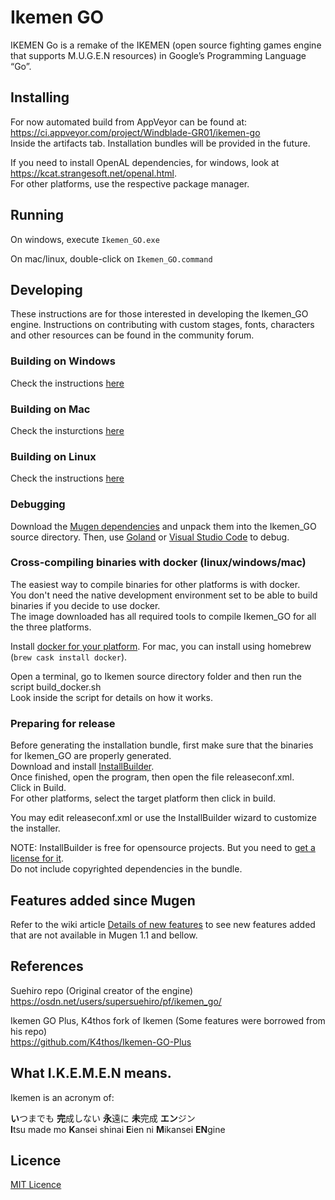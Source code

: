 # Ikemen GO
IKEMEN Go is a remake of the IKEMEN (open source fighting games engine that supports M.U.G.E.N resources) in Google’s Programming Language “Go”.

## Installing
For now automated build from AppVeyor can be found at:  
https://ci.appveyor.com/project/Windblade-GR01/ikemen-go  
Inside the artifacts tab. Installation bundles will be provided in the future.

If you need to install OpenAL dependencies, for windows, look at https://kcat.strangesoft.net/openal.html.  
For other platforms, use the respective package manager.

## Running
On windows, execute `Ikemen_GO.exe`

On mac/linux, double-click on `Ikemen_GO.command`

## Developing
These instructions are for those interested in developing the Ikemen_GO engine. Instructions on contributing with custom stages, fonts, characters and other resources can be found in the community forum.

### Building on Windows
Check the instructions [here](https://github.com/Windblade-GR01/Ikemen_GO/wiki/Building-on-Windows)

### Building on Mac
Check the insturctions [here](https://github.com/Windblade-GR01/Ikemen_GO/wiki/Building-on-MacOS)

### Building on Linux
Check the instructions [here](https://github.com/Windblade-GR01/Ikemen_GO/wiki/Building-on-Linux)

### Debugging
Download the [Mugen dependencies](https://github.com/Windblade-GR01/Ikemen_GO-Elecbyte-Screenpack) and unpack them into the Ikemen_GO source directory. Then, use [Goland](https://www.jetbrains.com/go/) or [Visual Studio Code](https://code.visualstudio.com/) to debug.

### Cross-compiling binaries with docker (linux/windows/mac)
The easiest way to compile binaries for other platforms is with docker.  
You don't need the native development environment set to be able to build binaries if you decide to use docker.  
The image downloaded has all required tools to compile Ikemen_GO for all the three platforms.

Install [docker for your platform](https://www.docker.com/get-started). For mac, you can install using homebrew (`brew cask install docker`).

Open a terminal, go to Ikemen source directory folder and then run the script build_docker.sh  
Look inside the script for details on how it works.

### Preparing for release
Before generating the installation bundle, first make sure that the binaries for Ikemen_GO are properly generated.  
Download and install [InstallBuilder](https://installbuilder.bitrock.com).  
Once finished, open the program, then open the file releaseconf.xml.  
Click in Build.  
For other platforms, select the target platform then click in build.

You may edit releaseconf.xml or use the InstallBuilder wizard to customize the installer.

NOTE: InstallBuilder is free for opensource projects. But you need to [get a license for it](https://installbuilder.bitrock.com/open-source-licenses.html).  
Do not include copyrighted dependencies in the bundle.

## Features added since Mugen
Refer to the wiki article [Details of new features](https://github.com/Windblade-GR01/Ikemen_GO/wiki/Details-of-new-features) to see new features added that are not available in Mugen 1.1 and bellow.

## References
Suehiro repo (Original creator of the engine)  
https://osdn.net/users/supersuehiro/pf/ikemen_go/

Ikemen GO Plus, K4thos fork of Ikemen (Some features were borrowed from his repo)  
https://github.com/K4thos/Ikemen-GO-Plus

## What I.K.E.M.E.N means.
Ikemen is an acronym of:

**い**つまでも **完**成しない **永**遠に **未**完成 **エン**ジン  
**I**tsu made mo **K**ansei shinai **E**ien ni **M**ikansei **EN**gine

## Licence
[MIT Licence](License.txt)

